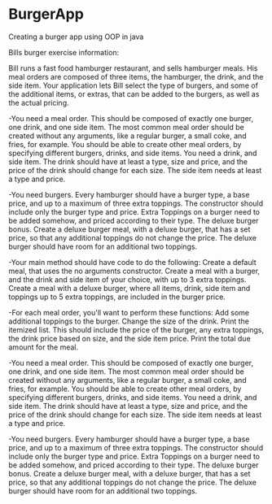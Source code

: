 # BurgerApp
Creating  a burger app using OOP in java

Bills burger exercise information:

  Bill runs a fast food hamburger restaurant, and sells hamburger meals.
His meal orders are composed of three items, the hamburger, the drink, and the side item.
Your application lets Bill select the type of burgers, and some of the additional items, or extras, that can be added to the burgers, as well as the actual pricing.

-You need a meal order.
This should be composed of exactly one burger, one drink, and one side item.
The most common meal order should be created without any arguments, like a regular burger, a small coke, and fries, for example.
You should be able to create other meal orders, by specifying different burgers, drinks, and side items.
You need a drink, and side item.
The drink should have at least a type, size and price, and the price of the drink should change for each size.
The side item needs at least a type and price.

-You need burgers.
Every hamburger should have a burger type, a base price, and up to a maximum of three extra toppings.
The constructor should include only the burger type and price.
Extra Toppings on a burger need to be added somehow, and priced according to their type.
The deluxe burger bonus.
Create a deluxe burger meal, with a deluxe burger, that has a set price, so that any additional toppings do not change the price.
The deluxe burger should have room for an additional two toppings.

-Your main method should have code to do the following:
Create a default meal, that uses the no arguments constructor.
Create a meal with a burger, and the drink and side item of your choice, with up to 3 extra toppings.
Create a meal with a deluxe burger, where all items, drink, side item and toppings up to 5 extra toppings, are included in the burger price.

-For each meal order, you'll want to perform these functions:
Add some additional toppings to the burger.
Change the size of the drink.
Print the itemized list. This should include the price of the burger, any extra toppings, the drink price based on size, and the side item price.
Print the total due amount for the meal.

-You need a meal order.
This should be composed of exactly one burger, one drink, and one side item.
The most common meal order should be created without any arguments, like a regular burger, a small coke, and fries, for example.
You should be able to create other meal orders, by specifying different burgers, drinks, and side items.
You need a drink, and side item.
The drink should have at least a type, size and price, and the price of the drink should change for each size.
The side item needs at least a type and price.

-You need burgers.
Every hamburger should have a burger type, a base price, and up to a maximum of three extra toppings.
The constructor should include only the burger type and price.
Extra Toppings on a burger need to be added somehow, and priced according to their type.
The deluxe burger bonus.
Create a deluxe burger meal, with a deluxe burger, that has a set price, so that any additional toppings do not change the price.
The deluxe burger should have room for an additional two toppings.








